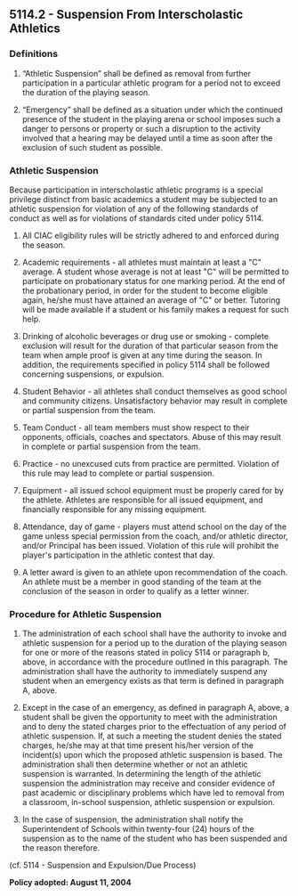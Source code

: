 ## 5114.2 - Suspension From Interscholastic Athletics

### Definitions

1.  “Athletic Suspension” shall be defined as removal from further participation in a particular athletic program for a period not to exceed the duration of the playing season.

2.  “Emergency” shall be defined as a situation under which the continued presence of the student in the playing arena or school imposes such a danger to persons or property or such a disruption to the activity involved that a hearing may be delayed until a time as soon after the exclusion of such student as possible.

### Athletic Suspension

Because participation in interscholastic athletic programs is a special privilege distinct from basic academics a student may be subjected to an athletic suspension for violation of any of the following standards of conduct as well as for violations of standards cited under policy 5114.

1.  All CIAC eligibility rules will be strictly adhered to and enforced during the season.

2.  Academic requirements - all athletes must maintain at least a "C" average.  A student whose average is not at least "C" will be permitted to participate on probationary status for one marking period.  At the end of the probationary period, in order for the student to become eligible again, he/she must have attained an average of "C" or better.  Tutoring will be made available if a student or his family makes a request for such help.

3.  Drinking of alcoholic beverages or drug use or smoking - complete exclusion will result for the duration of that particular season from the team when ample proof is given at any time during the season.  In addition, the requirements specified in policy 5114 shall be followed concerning suspensions, or expulsion.

4.  Student Behavior - all athletes shall conduct themselves as good school and community citizens.  Unsatisfactory behavior may result in complete or partial suspension from the team.

5.  Team Conduct - all team members must show respect to their opponents, officials, coaches and spectators.  Abuse of this may result in complete or partial suspension from the team.

6.  Practice - no unexcused cuts from practice are permitted.  Violation of this rule may lead to complete or partial suspension.

7.  Equipment - all issued school equipment must be properly cared for by the athlete.  Athletes are responsible for all issued equipment, and financially responsible for any missing equipment.

8.  Attendance, day of game - players must attend school on the day of the game unless special permission from the coach, and/or athletic director, and/or Principal has been issued.  Violation of this rule will prohibit the player's participation in the athletic contest that day.

9.  A letter award is given to an athlete upon recommendation of the coach.  An athlete must be a member in good standing of the team at the conclusion of the season in order to qualify as a letter winner.

### Procedure for Athletic Suspension

1.  The administration of each school shall have the authority to invoke and athletic suspension for a period up to the duration of the playing season for one or more of the reasons stated in policy 5114 or paragraph b, above, in accordance with the procedure outlined in this paragraph.  The administration shall have the authority to immediately suspend any student when an emergency exists as that term is defined in paragraph A, above.

2.  Except in the case of an emergency, as defined in paragraph A, above, a student shall be given the opportunity to meet with the administration and to deny the stated charges prior to the effectuation of any period of athletic suspension.  If, at such a meeting the student denies the stated charges, he/she may at that time present his/her version of the incident(s) upon which the proposed athletic suspension is based.  The administration shall then determine whether or not an athletic suspension is warranted.  In determining the length of the athletic suspension the administration may receive and consider evidence of past academic or disciplinary problems which have led to removal from a classroom, in-school suspension, athletic suspension or expulsion.

3.  In the case of suspension, the administration shall notify the Superintendent of Schools within twenty-four (24) hours of the suspension as to the name of the student who has been suspended and the reason therefore.

(cf. 5114 - Suspension and Expulsion/Due Process)

**Policy adopted:  August 11, 2004**

